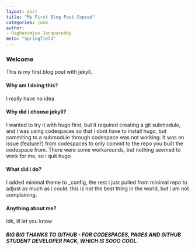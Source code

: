 ```yaml
---
layout: post
title: "My First Blog Post Copied"
categories: junk
author:
- Raghuramjee Janapareddy
meta: "Springfield"
---
```



### Welcome

This is my first blog post with jekyll.

#### Why am I doing this?
I really have no idea

#### Why did i choose jekyll?
I wanted to try it with hugo first, but it required creating a git submodule, and I was using codespaces so that i dont have to install hugo, but commiting to a submodule through codespace was not working. It was an issue (feature?) from codespaces to only commit to the repo you built the codespace from. There were some workarounds, but nothing seemed to work for me, so i quit hugo

#### What did i do?
I added minimal theme to _config, the rest i just pulled from minimal repo to adjust as much as i could. this is not the best thing in the world, but i am not complaining.

#### Anything about me?
Idk, ill let you know

##### BIG BIG THANKS TO GITHUB - FOR CODESPACES, PAGES AND GITHUB STUDENT DEVELOPER PACK, WHICH IS SOOO COOL.